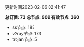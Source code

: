 更新时间2023-02-06 02:41:47

**总订阅: 73**
**总节点: 909**
**有效节点: 360**
- ss节点: 182
- v2ray节点: 173
- trojan节点: 5
